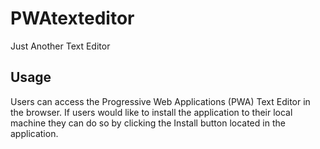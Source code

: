 # PWAtexteditor
Just Another Text Editor

## Usage

Users can access the Progressive Web Applications (PWA) Text Editor in the browser. If users would like to install the application to their local machine they can do so by clicking the Install button located in the application.